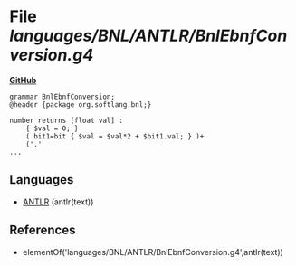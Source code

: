 # File _languages/BNL/ANTLR/BnlEbnfConversion.g4_
**[GitHub](https://github.com/softlang/yas/blob/master/languages/BNL/ANTLR/BnlEbnfConversion.g4)**
```
grammar BnlEbnfConversion;
@header {package org.softlang.bnl;}

number returns [float val] :
 	{ $val = 0; } 
	( bit1=bit { $val = $val*2 + $bit1.val; } )+ 
	('.'
...
```

## Languages
* [ANTLR](../languages/ANTLR.md) (antlr(text))

## References
* elementOf('languages/BNL/ANTLR/BnlEbnfConversion.g4',antlr(text))
